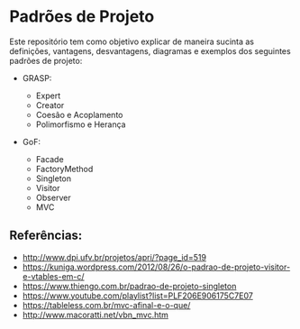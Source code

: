 # Padrões de Projeto

Este repositório tem como objetivo explicar de maneira sucinta as definições, 
 vantagens, desvantagens, diagramas e exemplos dos seguintes padrões de projeto:

* GRASP:

    * Expert
    * Creator
    * Coesão e Acoplamento
    * Polimorfismo e Herança

* GoF:

    * Facade
    * FactoryMethod
    * Singleton
    * Visitor
    * Observer
    * MVC

## Referências:

* http://www.dpi.ufv.br/projetos/apri/?page_id=519
* https://kuniga.wordpress.com/2012/08/26/o-padrao-de-projeto-visitor-e-vtables-em-c/
* https://www.thiengo.com.br/padrao-de-projeto-singleton
* https://www.youtube.com/playlist?list=PLF206E906175C7E07
* https://tableless.com.br/mvc-afinal-e-o-que/
* http://www.macoratti.net/vbn_mvc.htm



